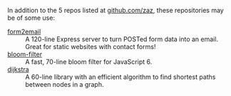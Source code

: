 In addition to the 5 repos listed at [github.com/zaz](https://github.com/zaz), these repositories may be of some use:

<dl>
	<dt><a href="https://github.com/zaz/form2email">form2email</a></dt>
		<dd>A 120-line Express server to turn POSTed form data into an email. Great for static websites with contact forms!</dd>
	<dt><a href="https://github.com/zaz/bloom-filter">bloom-filter</a></dt>
		<dd>A fast, 70-line bloom filter for JavaScript 6.</dd>
	<dt><a href="https://github.com/zaz/dijkstra">dijkstra</a></dt>
		<dd>A 60-line library with an efficient algorithm to find shortest paths between nodes in a graph.</dd>
</dl>
